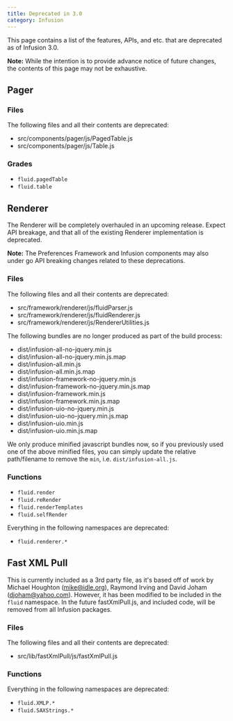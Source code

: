 ```yaml
---
title: Deprecated in 3.0
category: Infusion
---
```


This page contains a list of the features, APIs, and etc. that are deprecated as of Infusion 3.0.

<div class="infusion-docs-note"><strong>Note:</strong> While the intention is to provide advance notice of future
changes, the contents of this page may not be exhaustive.</div>

## Pager

### Files

The following files and all their contents are deprecated:

* src/components/pager/js/PagedTable.js
* src/components/pager/js/Table.js

### Grades

* `fluid.pagedTable`
* `fluid.table`

## Renderer

The Renderer will be completely overhauled in an upcoming release. Expect API breakage, and that all of the existing
Renderer implementation is deprecated.

<div class="infusion-docs-note">

<strong>Note:</strong> The Preferences Framework and Infusion components may also under go API breaking changes related
to these deprecations.
</div>

### Files

The following files and all their contents are deprecated:

* src/framework/renderer/js/fluidParser.js
* src/framework/renderer/js/fluidRenderer.js
* src/framework/renderer/js/RendererUtilities.js

The following bundles are no longer produced as part of the build process:

* dist/infusion-all-no-jquery.min.js
* dist/infusion-all-no-jquery.min.js.map
* dist/infusion-all.min.js
* dist/infusion-all.min.js.map
* dist/infusion-framework-no-jquery.min.js
* dist/infusion-framework-no-jquery.min.js.map
* dist/infusion-framework.min.js
* dist/infusion-framework.min.js.map
* dist/infusion-uio-no-jquery.min.js
* dist/infusion-uio-no-jquery.min.js.map
* dist/infusion-uio.min.js
* dist/infusion-uio.min.js.map

We only produce minified javascript bundles now, so if you previously used one of the above minified files, you
can simply update the relative path/filename to remove the `min`, i.e. `dist/infusion-all.js`.

### Functions

* `fluid.render`
* `fluid.reRender`
* `fluid.renderTemplates`
* `fluid.selfRender`

Everything in the following namespaces are deprecated:

* `fluid.renderer.*`

## Fast XML Pull

This is currently included as a 3rd party file, as it's based off of work by Michael Houghton (mike@idle.org), Raymond
Irving and David Joham (djoham@yahoo.com). However, it has been modified to be included in the `fluid` namespace. In the
future fastXmlPull.js, and included code, will be removed from all Infusion packages.

### Files

The following files and all their contents are deprecated:

* src/lib/fastXmlPull/js/fastXmlPull.js

### Functions

Everything in the following namespaces are deprecated:

* `fluid.XMLP.*`
* `fluid.SAXStrings.*`
